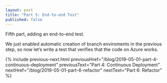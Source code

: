 ```yaml
---
layout: post
title: "Part 5: End-to-end Test"
published: false
---
```


Fifth part, adding an end-to-end test.

We just enabled automatic creation of branch enviroments in the previous step, so now let’s write a test that verifies that the code on Azure works.

{% include previous-next.html
  previousHref="/blog/2019-05-01-part-4-continuous-deployment"
  previousText="Part 4: Continuous Deployment"
  nextHref="/blog/2019-05-01-part-6-refactor"
  nextText="Part 6: Refactor"
%}
